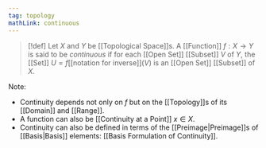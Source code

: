```yaml
---
tag: topology
mathLink: continuous
---
```

> [!def]
> Let $X$ and $Y$ be [[Topological Space]]s. A [[Function]] $f:X\rightarrow Y$ is said to be *continuous* if for each [[Open Set]] [[Subset]] $V$ of $Y$, the [[Set]] $U = f$[[notation for inverse]]$(V)$ is an [[Open Set]] [[Subset]] of $X$.

Note: 
- Continuity depends not only on $f$ but on the [[Topology]]s of its [[Domain]] and [[Range]]. 
- A function can also be [[Continuity at a Point]] $x\in X$.  
- Continuity can also be defined in terms of the [[Preimage|Preimage]]s of [[Basis|Basis]] elements: [[Basis Formulation of Continuity]]. 
